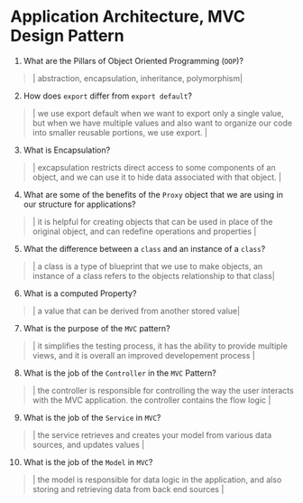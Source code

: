 # Application Architecture, MVC Design Pattern
01. What are the Pillars of Object Oriented Programming (`OOP`)?
  
  > | abstraction, encapsulation, inheritance, polymorphism|

02. How does `export` differ from `export default`?
  
  > | we use export default when we want to export only a single value, but when we have multiple values and also want to organize our code into smaller reusable portions, we use export.  |

03. What is Encapsulation?
  
  > | excapsulation restricts direct access to some components of an object, and we can use it to hide data associated with that object.  |

04. What are some of the benefits of the `Proxy` object that we are using in our structure for applications?
  
  > | it is helpful for creating objects that can be used in place of the original object, and can redefine operations and properties |

05. What the difference between a `class` and an instance of a `class`?
  
  > | a class is a type of blueprint that we use to make objects, an instance of a class refers to the objects relationship to that class|

06. What is a computed Property?
  
  > | a value that can be derived from another stored value|

07. What is the purpose of the `MVC` pattern?
  
  > | it simplifies the testing process, it has the ability to provide multiple views, and it is overall an improved developement process |

08. What is the job of the `Controller` in the `MVC` Pattern?
  
  > | the controller is responsible for controlling the way the user interacts with the MVC application. the controller contains the flow logic |

09. What is the job of the `Service` in `MVC`?
  
  > | the service retrieves and creates your model from various data sources, and updates values |

10. What is the job of the `Model` in `MVC`?
  
  > | the model is responsible for data logic in the application, and also storing and retrieving data from back end sources |
